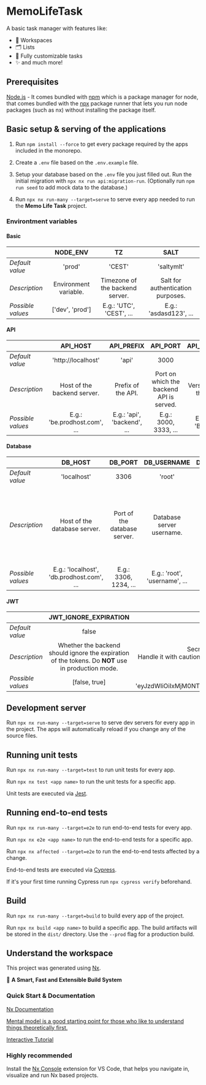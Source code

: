 # MemoLifeTask

A basic task manager with features like:

- 🏢 Workspaces
- 🗂 Lists
- 📝 Fully customizable tasks
- ✨ and much more!

## Prerequisites

[Node.js](https://nodejs.org/) - It comes bundled with [npm](https://www.npmjs.com/) which is a package manager for node, that comes bundled with the [npx](https://www.npmjs.com/package/npx) package runner that lets you run node packages (such as nx) without installing the package itself.

## Basic setup & serving of the applications

1. Run `npm install --force` to get every package required by the apps included in the monorepo.

2. Create a `.env` file based on the `.env.example` file.

3. Setup your database based on the `.env` file you just filled out. Run the initial migration with `npx nx run api:migration-run`. (Optionally run `npm run seed` to add mock data to the database.)

4. Run `npx nx run-many --target=serve` to serve every app needed to run the **Memo Life Task** project.

### Environtment variables

#### Basic

|                   |     **NODE_ENV**      |             **TZ**              |             **SALT**              |
| ----------------- | :-------------------: | :-----------------------------: | :-------------------------------: |
| _Default value_   |        'prod'         |             'CEST'              |            'saltymlt'             |
| _Description_     | Environment variable. | Timezone of the backend server. | Salt for authentication purposes. |
| _Possible values_ |    ['dev', 'prod']    |    E.g.: 'UTC', 'CEST', ...     |      E.g.: 'asdasd123', ...       |

#### **API**

|                   |         **API_HOST**         |       **API_PREFIX**        |               **API_PORT**               |    **API_VERSION**     |
| ----------------- | :--------------------------: | :-------------------------: | :--------------------------------------: | :--------------------: |
| _Default value_   |      'http://localhost'      |            'api'            |                   3000                   |          '1'           |
| _Description_     | Host of the backend server.  |     Prefix of the API.      | Port on which the backend API is served. | Versioning of the API. |
| _Possible values_ | E.g.: 'be.prodhost.com', ... | E.g.: 'api', 'backend', ... |          E.g.: 3000, 3333, ...           | E.g.: '2', 'Beta', ... |

#### **Database**

|                   |                **DB_HOST**                |         **DB_PORT**          |        **DB_USERNAME**        |        **DB_PASSWORD**        |             **DB_NAME**             |                                                                  **DB_SYNCHRONIZE**                                                                  |
| ----------------- | :---------------------------------------: | :--------------------------: | :---------------------------: | :---------------------------: | :---------------------------------: | :--------------------------------------------------------------------------------------------------------------------------------------------------: |
| _Default value_   |                'localhost'                |             3306             |            'root'             |          'password'           |                'mlt'                |                                                                        false                                                                         |
| _Description_     |       Host of the database server.        | Port of the database server. |   Database server username.   |   Database server password    | Name of the database on the server. | Whether the database schema should synchronize automatically with the backend entity relation description. Do **NOT** use in production environment. |
| _Possible values_ | E.g.: 'localhost', 'db.prodhost.com', ... |    E.g.: 3306, 1234, ...     | E.g.: 'root', 'username', ... | E.g.: 'root', 'password', ... |       E.g.: 'mlt', 'db', ...        |                                                                    [false, true]                                                                     |

#### **JWT**

|                   |                                     **JWT_IGNORE_EXPIRATION**                                      |                                                                      **JWT_ACCESS_SECRET**                                                                       |                          **JWT_ACCESS_EXPIRATION_TIME**                           |
| ----------------- | :------------------------------------------------------------------------------------------------: | :--------------------------------------------------------------------------------------------------------------------------------------------------------------: | :-------------------------------------------------------------------------------: |
| _Default value_   |                                               false                                                |                                                                              'mlt'                                                                               |                                       '1y'                                        |
| _Description_     | Whether the backend should ignore the expiration of the tokens. Do **NOT** use in production mode. | Secret code/key for encoding/decoding access tokens.<br>Handle it with caution, do **NOT** share it with anyone, and never upload it to version control servers. |                   Time before the access token becomes invalid.                   |
| _Possible values_ |                                           [false, true]                                            |                                        E.g.: 'eyJzdWIiOiIxMjM0NTY3ODkwIiwibmFtZSI6IkpvaG4gRG9lIiwiaWF0IjoxNTE2MjM5MDIyfQ'                                        | E.g.: '42s', '6.9m', '1h'... <br>[More information](https://github.com/vercel/ms) |

## Development server

Run `npx nx run-many --target=serve` to serve dev servers for every app in the project. The apps will automatically reload if you change any of the source files.

## Running unit tests

Run `npx nx run-many --target=test` to run unit tests for every app.

Run `npx nx test <app name>` to run the unit tests for a specific app.

Unit tests are executed via [Jest](https://jestjs.io).

## Running end-to-end tests

Run `npx nx run-many --target=e2e` to run end-to-end tests for every app.

Run `npx nx e2e <app name>` to run the end-to-end tests for a specific app.

Run `npx nx affected --target=e2e` to run the end-to-end tests affected by a change.

End-to-end tests are executed via [Cypress](https://www.cypress.io).

If it's your first time running Cypress run `npx cypress verify` beforehand.

## Build

Run `npx nx run-many --target=build` to build every app of the project.

Run `npx nx build <app name>` to build a specific app. The build artifacts will be stored in the `dist/` directory. Use the `--prod` flag for a production build.

## Understand the workspace

This project was generated using [Nx](https://nx.dev).

🔎 **A Smart, Fast and Extensible Build System**

### Quick Start & Documentation

[Nx Documentation](https://nx.dev/getting-started/intro)

[Mental model is a good starting point for those who like to understand things theoretically first.](https://nx.dev/concepts/mental-model)

[Interactive Tutorial](https://nx.dev/getting-started/angular-tutorial)

### Highly recommended

Install the [Nx Console](https://marketplace.visualstudio.com/items?itemName=nrwl.angular-console) extension for VS Code, that helps you navigate in, visualize and run Nx based projects.
